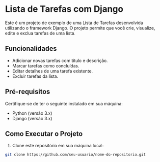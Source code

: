 # Lista de Tarefas com Django

Este é um projeto de exemplo de uma Lista de Tarefas desenvolvida utilizando o framework Django. O projeto permite que você crie, visualize, edite e exclua tarefas de uma lista.

## Funcionalidades

- Adicionar novas tarefas com título e descrição.
- Marcar tarefas como concluídas.
- Editar detalhes de uma tarefa existente.
- Excluir tarefas da lista.

## Pré-requisitos

Certifique-se de ter o seguinte instalado em sua máquina:

- Python (versão 3.x)
- Django (versão 3.x)

## Como Executar o Projeto

1. Clone este repositório em sua máquina local:

```bash
git clone https://github.com/seu-usuario/nome-do-repositorio.git
